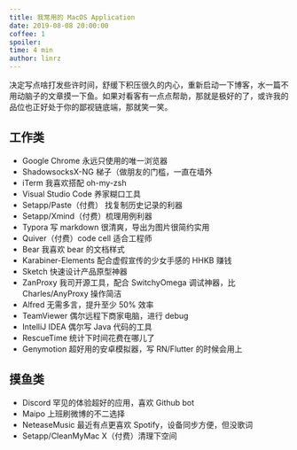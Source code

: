 ```yaml
---
title: 我常用的 MacOS Application
date: 2019-08-08 20:00:00
coffee: 1
spoiler: 
time: 4 min
author: linrz
---
```


决定写点啥打发些许时间，舒缓下积压很久的内心，重新启动一下博客，水一篇不用动脑子的文章摸一下鱼。如果对看客有一点点帮助，那就是极好的了，或许我的品位也正好处于你的鄙视链底端，那就笑一笑。

## 工作类
- Google Chrome 永远只使用的唯一浏览器
- ShadowsocksX-NG 梯子（做朋友的门槛，一直在墙外
- iTerm 我喜欢搭配 oh-my-zsh
- Visual Studio Code 养家糊口工具
- Setapp/Paste（付费） 找复制历史记录的利器
- Setapp/Xmind（付费）梳理用例利器
- Typora 写 markdown 很清爽，导出为图片很简约实用
- Quiver（付费）code cell 适合工程师
- Bear 我喜欢 bear 的文档样式
- Karabiner-Elements 配合虚假宣传的少女手感的 HHKB 赚钱
- Sketch 快速设计产品原型神器
- ZanProxy 我司开源工具，配合 SwitchyOmega 调试神器，比 Charles/AnyProxy 操作简洁
- Alfred 无需多言，提升至少 50% 效率
- TeamViewer 偶尔远程下商家电脑，进行 debug
- IntelliJ IDEA 偶尔写 Java 代码的工具
- RescueTime 统计下时间花费在哪儿了
- Genymotion 超好用的安卓模拟器，写 RN/Flutter 的时候会用上

## 摸鱼类
- Discord 罕见的体验超好的应用，喜欢 Github bot
- Maipo 上班刷微博的不二选择
- NeteaseMusic 最近有点更喜欢 Spotify，设备同步方便，但没歌词
- Setapp/CleanMyMac X（付费）清理下空间